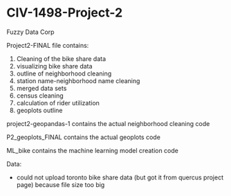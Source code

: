 # CIV-1498-Project-2
Fuzzy Data Corp

Project2-FINAL file contains:
  1. Cleaning of the bike share data
  2. visualizing bike share data
  3. outline of neighborhood cleaning
  4. station name-neighborhood name cleaning
  5. merged data sets
  6. census cleaning
  7. calculation of rider utilization
  8. geoplots outline

project2-geopandas-1 contains the actual neighborhood cleaning code

P2_geoplots_FINAL contains the actual geoplots code

ML_bike contains the machine learning model creation code

Data:
  - could not upload toronto bike share data (but got it from quercus project page) because file size too big
